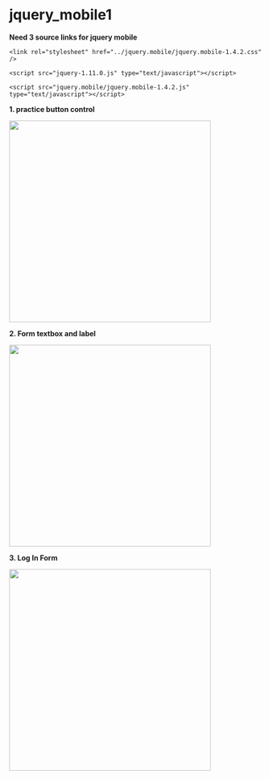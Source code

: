 # jquery_mobile1

<b>Need 3 source links for jquery mobile </b>

    <link rel="stylesheet" href="../jquery.mobile/jquery.mobile-1.4.2.css" />

    <script src="jquery-1.11.0.js" type="text/javascript"></script>

    <script src="jquery.mobile/jquery.mobile-1.4.2.js" type="text/javascript"></script>


<b>1.  practice button control</b>

<image src='jquery_button_car_page.JPG' width='400px'>


<b>2. Form textbox and label</b>

<image src='jquery_button_car_form.JPG' width='400px'>
  
  
<b>3. Log In Form  </b>

<image src='jquery_login.JPG' width='400px'>
